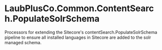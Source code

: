 # LaubPlusCo.Common.ContentSearch.PopulateSolrSchema
Processors for extending the Sitecore's contentSearch.PopulateSolrSchema pipeline to ensure all installed languages in Sitecore are added to the solr managed schema.
